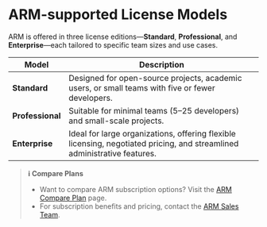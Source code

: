 # ARM-supported License Models

ARM is offered in three license editions—**Standard**, **Professional**, and **Enterprise**—each tailored to specific team sizes and use cases.

| Model        | Description                                                                                                                                         |
|--------------|-----------------------------------------------------------------------------------------------------------------------------------------------------|
| **Standard** | Designed for open-source projects, academic users, or small teams with five or fewer developers.                                                   |
| **Professional** | Suitable for minimal teams (5–25 developers) and small-scale projects.                                                                              |
| **Enterprise** | Ideal for large organizations, offering flexible licensing, negotiated pricing, and streamlined administrative features.                          |

> **ℹ️ Compare Plans**
>
> - Want to compare ARM subscription options? Visit the [ARM Compare Plan](https://www.autorabit.com/plans/) page.
> - For subscription benefits and pricing, contact the [ARM Sales Team](https://knowledgebase.autorabit.com/arm/docs/version-control).

